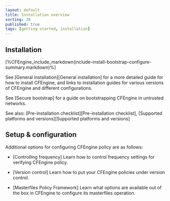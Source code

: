 ```yaml
---
layout: default
title: Installation overview
sorting: 30
published: true
tags: [getting started, installation]
---
```


## Installation ##

[%CFEngine_include_markdown(include-install-bootstrap-configure-summary.markdown)%]

See [General installation][General installation] for a more detailed guide for how to install CFEngine, and links to installation guides for various versions of CFEngine and different configurations.

See [Secure bootstrap] for a guide on bootstrapping CFEngine in untrusted networks.

See also: [Pre-installation checklist][Pre-installation checklist], [Supported platforms and versions][Supported platforms and versions]

## Setup & configuration ##

Additional options for configuring CFEngine policy are as follows:

* [Controlling frequency]
Learn how to control frequency settings for verifying CFEngine policy.

* [Version control]
Learn how to put your CFEngine policies under version control.

* [Masterfiles Policy Framework]
Learn what options are available out of the box in CFEngine to configure its masterfiles operation.
